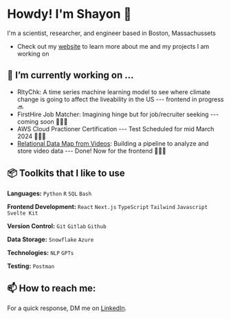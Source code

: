# Howdy! I'm Shayon 🤠

  I'm a scientist, researcher, and engineer based in Boston, Massachussets 

  - Check out my [website](https://shayonkeating.github.io/) to learn more about me and my projects I am working on

## 🌱 I’m currently working on ...

  - RltyChk: A time series machine learning model to see where climate change is going to affect the liveability in the US --- frontend in progress 🔜
  - FirstHire Job Matcher: Imagining hinge but for job/recruiter seeking --- coming soon 👨🏻‍💻
  - AWS Cloud Practioner Certification --- Test Scheduled for mid March 2024 👨🏻‍💻
  - [Relational Data Map from Videos](https://github.com/shayonkeating/relationalknowledgegpt): Building a pipeline to analyze and store video data --- Done! Now for the frontend 👨🏻‍💻

## 📦 Toolkits that I like to use

  **Languages:** `Python` `R` `SQL` `Bash`

  **Frontend Development:** `React` `Next.js` `TypeScript` `Tailwind` `Javascript` `Svelte Kit` 
 
  **Version Control:** `Git` `Gitlab` `Github`

  **Data Storage:** `Snowflake` `Azure`

  **Technologies:** `NLP` `GPTs`

  **Testing:** `Postman`

## 📫 How to reach me:

  For a quick response, DM me on [LinkedIn](https://www.linkedin.com/in/shayonkeating/). 

<!--
- 🔭 I’m currently working on ...
- 🌱 I’m currently learning ...
- 👯 I’m looking to collaborate on ...
- 💬 Ask me about ...
- ⚡ Fun fact: ... 
-->
